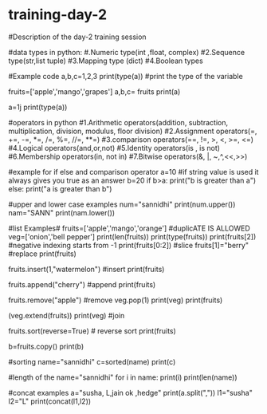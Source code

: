 # training-day-2
#Description of the day-2 training session

#data types in python:
#.Numeric type(int ,float, complex)
#2.Sequence type(str,list tuple)
#3.Mapping type (dict)
#4.Boolean types

#Example code
a,b,c=1,2,3
print(type(a))    #print the type of the variable

fruits=['apple','mango','grapes']
a,b,c= fruits
print(a)

a=1j
print(type(a))

#operators in python
#1.Arithmetic operators(addition, subtraction, multiplication, division, modulus, floor division)
#2.Assignment operators(=, +=, -=, *=, /=, %=, //=, **=)
#3.comparison operators(==, !=, >, <, >=, <=)
#4.Logical operators(and,or,not)
#5.Identity operators(is , is not)
#6.Membership operators(in, not in)
#7.Bitwise operators(&, |, ~,^,<<,>>)

#example for if else and comparison operator
a=10 #if string value is used it always gives you true as an answer
b=20
if b>a:
    print("b is greater than a")
else:
    print("a is greater than b")

#upper and lower case examples
num="sannidhi"
print(num.upper())
nam="SANN"
print(nam.lower())

#list Examples#
fruits=['apple','mango','orange'] #duplicATE IS ALLOWED 
veg=['onion','bell pepper'] 
print(len(fruits))
print(type(fruits))
print(fruits[2]) #negative indexing starts from -1
print(fruits[0:2]) #slice
fruits[1]="berry" #replace
print(fruits)

fruits.insert(1,"watermelon") #insert
print(fruits)

fruits.append("cherry") #append
print(fruits)

fruits.remove("apple") #remove
veg.pop(1)
print(veg)
print(fruits)

(veg.extend(fruits))
print(veg) #join 

fruits.sort(reverse=True) # reverse sort
print(fruits)

b=fruits.copy()
print(b)

#sorting
name="sannidhi"
c=sorted(name)
print(c)

#length of the 
name="sannidhi"
for i in name:
    print(i)
print(len(name))

#concat examples
a="susha, L,jain ok ,hedge"
print(a.split(","))
l1="susha"
l2="L"
print(concat(l1,l2))
